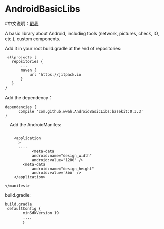 # AndroidBasicLibs
#中文说明：[戳我](https://github.com/wwah/AndroidBasicLibs/blob/master/ZH_README.md)

A basic library about Android, including tools (network, pictures, check, IO, etc.), custom components.

Add it in your root build.gradle at the end of repositories:
 ```
  allprojects {
  	repositories {
		...
		maven { 
			url 'https://jitpack.io' 
		}
	}
}
   ```
  Add the dependency：
   ```
  dependencies {
         compile 'com.github.wwah.AndroidBasicLibs:basekit:0.3.3'
  }
   ```
     Add the AndroidManifes:
  ```

      <application
        >
        ....
              <meta-data
              android:name="design_width"
              android:value="1280" />
          <meta-data
              android:name="design_height"
              android:value="800" />
      </application>

  </manifest>

  ```
  build.gradle:

  ```
  build.gradle
   defaultConfig {
          minSdkVersion 19
          ....
          ｝
  ```

